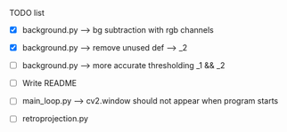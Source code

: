 TODO list

- [x] background.py --> bg subtraction with rgb channels
- [x] background.py --> remove unused def --> _2
- [ ] background.py --> more accurate thresholding _1 && _2

- [ ] Write README
- [ ] main_loop.py --> cv2.window should not appear when program starts
- [ ] retroprojection.py 